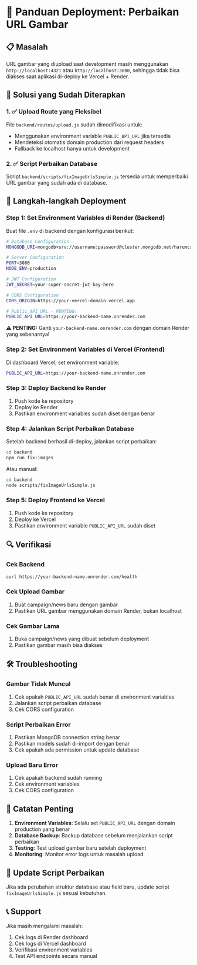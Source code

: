 # 🚀 Panduan Deployment: Perbaikan URL Gambar

## 📋 Masalah
URL gambar yang diupload saat development masih menggunakan `http://localhost:4321` atau `http://localhost:3000`, sehingga tidak bisa diakses saat aplikasi di-deploy ke Vercel + Render.

## 🔧 Solusi yang Sudah Diterapkan

### 1. ✅ Upload Route yang Fleksibel
File `backend/routes/upload.js` sudah dimodifikasi untuk:
- Menggunakan environment variable `PUBLIC_API_URL` jika tersedia
- Mendeteksi otomatis domain production dari request headers
- Fallback ke localhost hanya untuk development

### 2. ✅ Script Perbaikan Database
Script `backend/scripts/fixImageUrlsSimple.js` tersedia untuk memperbaiki URL gambar yang sudah ada di database.

## 🚀 Langkah-langkah Deployment

### Step 1: Set Environment Variables di Render (Backend)

Buat file `.env` di backend dengan konfigurasi berikut:

```bash
# Database Configuration
MONGODB_URI=mongodb+srv://username:password@cluster.mongodb.net/harumcare?retryWrites=true&w=majority

# Server Configuration
PORT=3000
NODE_ENV=production

# JWT Configuration
JWT_SECRET=your-super-secret-jwt-key-here

# CORS Configuration
CORS_ORIGIN=https://your-vercel-domain.vercel.app

# Public API URL - PENTING!
PUBLIC_API_URL=https://your-backend-name.onrender.com
```

**⚠️ PENTING:** Ganti `your-backend-name.onrender.com` dengan domain Render yang sebenarnya!

### Step 2: Set Environment Variables di Vercel (Frontend)

Di dashboard Vercel, set environment variable:

```bash
PUBLIC_API_URL=https://your-backend-name.onrender.com
```

### Step 3: Deploy Backend ke Render

1. Push kode ke repository
2. Deploy ke Render
3. Pastikan environment variables sudah diset dengan benar

### Step 4: Jalankan Script Perbaikan Database

Setelah backend berhasil di-deploy, jalankan script perbaikan:

```bash
cd backend
npm run fix:images
```

Atau manual:

```bash
cd backend
node scripts/fixImageUrlsSimple.js
```

### Step 5: Deploy Frontend ke Vercel

1. Push kode ke repository
2. Deploy ke Vercel
3. Pastikan environment variable `PUBLIC_API_URL` sudah diset

## 🔍 Verifikasi

### Cek Backend
```bash
curl https://your-backend-name.onrender.com/health
```

### Cek Upload Gambar
1. Buat campaign/news baru dengan gambar
2. Pastikan URL gambar menggunakan domain Render, bukan localhost

### Cek Gambar Lama
1. Buka campaign/news yang dibuat sebelum deployment
2. Pastikan gambar masih bisa diakses

## 🛠️ Troubleshooting

### Gambar Tidak Muncul
1. Cek apakah `PUBLIC_API_URL` sudah benar di environment variables
2. Jalankan script perbaikan database
3. Cek CORS configuration

### Script Perbaikan Error
1. Pastikan MongoDB connection string benar
2. Pastikan models sudah di-import dengan benar
3. Cek apakah ada permission untuk update database

### Upload Baru Error
1. Cek apakah backend sudah running
2. Cek environment variables
3. Cek CORS configuration

## 📝 Catatan Penting

1. **Environment Variables**: Selalu set `PUBLIC_API_URL` dengan domain production yang benar
2. **Database Backup**: Backup database sebelum menjalankan script perbaikan
3. **Testing**: Test upload gambar baru setelah deployment
4. **Monitoring**: Monitor error logs untuk masalah upload

## 🔄 Update Script Perbaikan

Jika ada perubahan struktur database atau field baru, update script `fixImageUrlsSimple.js` sesuai kebutuhan.

## 📞 Support

Jika masih mengalami masalah:
1. Cek logs di Render dashboard
2. Cek logs di Vercel dashboard
3. Verifikasi environment variables
4. Test API endpoints secara manual
